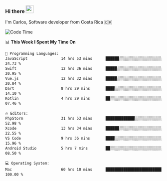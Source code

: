 ### Hi there <img src="https://media.giphy.com/media/hvRJCLFzcasrR4ia7z/giphy.gif" width="25px" height="25px">

I'm Carlos, Software developer from Costa Rica 🇨🇷

[//]: # (<a href="https://app.daily.dev/carum98"><img src="https://github.com/carum98/carum98/blob/main/devcard.svg" width="400" alt="Carlos Umaña Acevedo's Dev Card"/></a>)


<!--START_SECTION:waka-->
![Code Time](http://img.shields.io/badge/Code%20Time-11%2C058%20hrs%205%20mins-blue)

📊 **This Week I Spent My Time On** 

```text
💬 Programming Languages: 
JavaScript               14 hrs 53 mins      ██████░░░░░░░░░░░░░░░░░░░   24.73 % 
Swift                    12 hrs 36 mins      █████░░░░░░░░░░░░░░░░░░░░   20.95 % 
Vue.js                   12 hrs 32 mins      █████░░░░░░░░░░░░░░░░░░░░   20.84 % 
Dart                     8 hrs 29 mins       ████░░░░░░░░░░░░░░░░░░░░░   14.10 % 
Kotlin                   4 hrs 29 mins       ██░░░░░░░░░░░░░░░░░░░░░░░   07.46 % 

🔥 Editors: 
PhpStorm                 31 hrs 53 mins      █████████████░░░░░░░░░░░░   52.98 % 
Xcode                    13 hrs 34 mins      ██████░░░░░░░░░░░░░░░░░░░   22.55 % 
VS Code                  9 hrs 36 mins       ████░░░░░░░░░░░░░░░░░░░░░   15.96 % 
Android Studio           5 hrs 7 mins        ██░░░░░░░░░░░░░░░░░░░░░░░   08.50 % 

💻 Operating System: 
Mac                      60 hrs 10 mins      █████████████████████████   100.00 % 
```


<!--END_SECTION:waka-->
